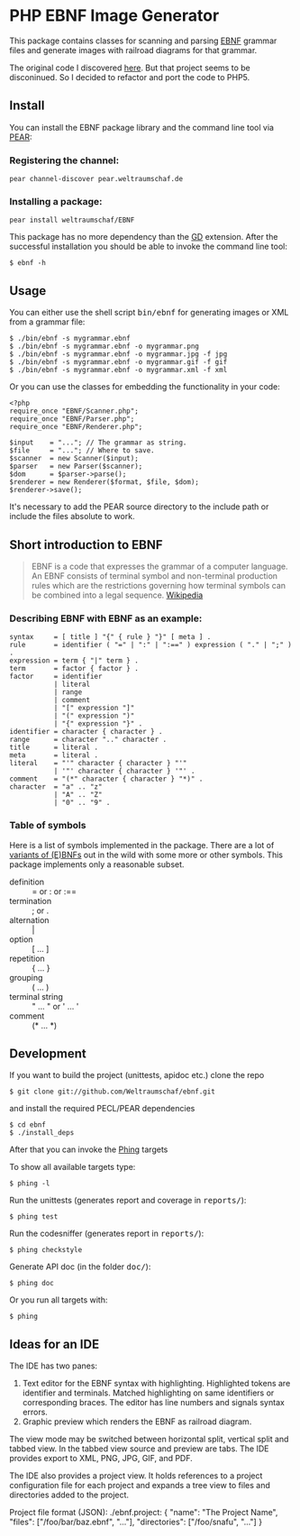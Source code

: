 # PHP EBNF Image Generator

This package contains classes for scanning and parsing [EBNF][WP-EBNF]
grammar files and generate images with railroad diagrams for
that grammar.

The original code I discovered [here][KARMIN]. But that project seems
to be disconinued. So I decided to refactor and port the code
to PHP5.

## Install

You can install the EBNF package library and the command line tool via
[PEAR][PEAR]:

### Registering the channel:

    pear channel-discover pear.weltraumschaf.de

### Installing a package:

    pear install weltraumschaf/EBNF

This package has no more dependency than the [GD][GD] extension. After the
successful installation you should be able to invoke the command line tool:

    $ ebnf -h

## Usage

You can either use the shell script <kbd>bin/ebnf</kbd> for
generating images or XML from a grammar file:

    $ ./bin/ebnf -s mygrammar.ebnf
    $ ./bin/ebnf -s mygrammar.ebnf -o mygrammar.png
    $ ./bin/ebnf -s mygrammar.ebnf -o mygrammar.jpg -f jpg
    $ ./bin/ebnf -s mygrammar.ebnf -o mygrammar.gif -f gif
    $ ./bin/ebnf -s mygrammar.ebnf -o mygrammar.xml -f xml

Or you can use the classes for embedding the functionality in your code:

    <?php
    require_once "EBNF/Scanner.php";
    require_once "EBNF/Parser.php";
    require_once "EBNF/Renderer.php";

    $input    = "..."; // The grammar as string.
    $file     = "..."; // Where to save.
    $scanner  = new Scanner($input);
    $parser   = new Parser($scanner);
    $dom      = $parser->parse();
    $renderer = new Renderer($format, $file, $dom);
    $renderer->save();

It's necessary to add the PEAR source directory to the include path or include
the files absolute to work.

## Short introduction to EBNF

> EBNF is a code that expresses the grammar of a computer language. An EBNF
> consists of terminal symbol and non-terminal production rules which are the
> restrictions governing how terminal symbols can be combined into a legal
> sequence. [Wikipedia][WP-EBNF]

### Describing EBNF with EBNF as an example:

    syntax     = [ title ] "{" { rule } "}" [ meta ] .
    rule       = identifier ( "=" | ":" | ":==" ) expression ( "." | ";" ) .
    expression = term { "|" term } .
    term       = factor { factor } .
    factor     = identifier
               | literal
               | range
               | comment
               | "[" expression "]"
               | "(" expression ")"
               | "{" expression "}" .
    identifier = character { character } .
    range      = character ".." character .
    title      = literal .
    meta       = literal .
    literal    = "'" character { character } "'"
               | '"' character { character } '"' .
    comment    = "(*" character { character } "*)" .
    character  = "a" .. "z"
               | "A" .. "Z"
               | "0" .. "9" .

### Table of symbols

Here is a list of symbols implemented in the package. There are a lot
of [variants of (E)BNFs][EBNF-VARIANTS] out in the wild with some more
or other symbols. This package implements only a reasonable subset.

<dl>
    <dt>definition</dt>
        <dd>= or : or :==</dd>
    <dt>termination</dt>
        <dd>; or .</dd>
    <dt>alternation</dt>
        <dd>|</dd>
    <dt>option</dt>
        <dd>[ ... ]</dd>
    <dt>repetition</dt>
        <dd>{ ... }</dd>
    <dt>grouping</dt>
        <dd>( ... )</dd>
    <dt>terminal string
        <dd>" ... " or ' ... '</dd>
    <dt>comment</dt>
        <dd>(* ... *)</dd>
</dl>

## Development

If you want to build the project (unittests, apidoc etc.) clone the repo

    $ git clone git://github.com/Weltraumschaf/ebnf.git

and install the required PECL/PEAR dependencies

    $ cd ebnf
    $ ./install_deps

After that you can invoke the [Phing][PHING] targets

To show all available targets type:

    $ phing -l

Run the unittests (generates report and coverage in <kbd>reports/</kbd>):

    $ phing test

Run the codesniffer (generates report in <kbd>reports/</kbd>):

    $ phing checkstyle

Generate API doc (in the folder <kbd>doc/</kbd>):

    $ phing doc

Or you run all targets with:

    $ phing

## Ideas for an IDE

The IDE has two panes:

1. Text editor for the EBNF syntax with highlighting. Highlighted tokens are identifier and terminals. Matched highlighting on same identifiers or corresponding braces. The editor has line numbers and signals syntax errors.
2. Graphic preview which renders the EBNF as railroad diagram.

The view mode may be switched between horizontal split, vertical split and tabbed view. In the tabbed view source and preview are tabs. The IDE provides export to XML, PNG, JPG, GIF, and PDF. 

The IDE also provides a project view. It holds references to a project configuration file for each project and expands a tree view to files and directories added to the project. 

Project file format (JSON):
./ebnf.project:
{
    "name":  "The Project Name",
    "files": ["/foo/bar/baz.ebnf", "..."],
    "directories": ["/foo/snafu", "..."]
}

[WP-EBNF]:       http://en.wikipedia.org/wiki/Extended_Backus%E2%80%93Naur_Form
[PEAR]:          http://pear.weltraumschaf.de/
[GD]:            http://php.net/manual/de/book.image.php
[KARMIN]:        http://karmin.ch/ebnf/index
[EBNF-VARIANTS]: http://www.cs.man.ac.uk/~pjj/bnf/ebnf.html
[PHING]:         http://www.phing.info/